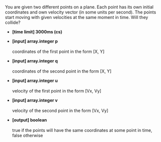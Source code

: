 You are given two different points on a plane. Each point has its own initial coordinates and own velocity vector (in some units per second). The points start moving with given velocities at the same moment in time. Will they collide?

* __[time limit] 3000ms (cs)__
* __[input] array.integer p__ <br /><br />coordinates of the first point in the form [X, Y]

* __[input] array.integer q__ <br /><br />coordinates of the second point in the form [X, Y]

* __[input] array.integer u__<br /><br />velocity of the first point in the form [Vx, Vy]

* __[input] array.integer v__<br /><br />velocity of the second point in the form [Vx, Vy]

* __[output] boolean__<br /><br />true if the points will have the same coordinates at some point in time, false otherwise
